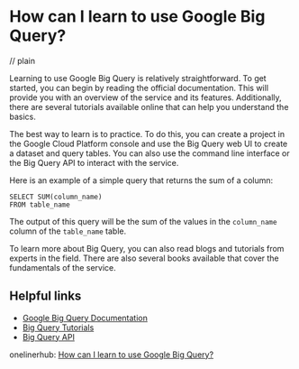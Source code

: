 # How can I learn to use Google Big Query?
// plain

Learning to use Google Big Query is relatively straightforward. To get started, you can begin by reading the official documentation. This will provide you with an overview of the service and its features. Additionally, there are several tutorials available online that can help you understand the basics.

The best way to learn is to practice. To do this, you can create a project in the Google Cloud Platform console and use the Big Query web UI to create a dataset and query tables. You can also use the command line interface or the Big Query API to interact with the service.

Here is an example of a simple query that returns the sum of a column:

```
SELECT SUM(column_name)
FROM table_name
```

The output of this query will be the sum of the values in the `column_name` column of the `table_name` table.

To learn more about Big Query, you can also read blogs and tutorials from experts in the field. There are also several books available that cover the fundamentals of the service.

## Helpful links
- [Google Big Query Documentation](https://cloud.google.com/bigquery/docs)
- [Big Query Tutorials](https://cloud.google.com/bigquery/tutorials)
- [Big Query API](https://cloud.google.com/bigquery/docs/reference/rest/)

onelinerhub: [How can I learn to use Google Big Query?](https://onelinerhub.com/google-big-query/how-can-i-learn-to-use-google-big-query)